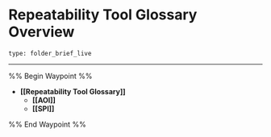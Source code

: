 # Repeatability Tool Glossary Overview
 
```ccard
type: folder_brief_live
```
 
---

%% Begin Waypoint %%
- **[[Repeatability Tool Glossary]]**
	- **[[AOI]]**
	- **[[SPI]]**

%% End Waypoint %%
